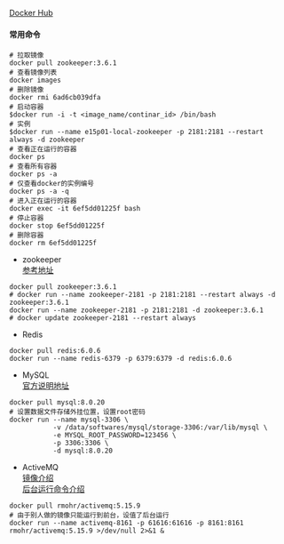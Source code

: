 [Docker Hub](https://hub.docker.com/)

#### 常用命令
```shell script
# 拉取镜像
docker pull zookeeper:3.6.1
# 查看镜像列表
docker images
# 删除镜像
docker rmi 6ad6cb039dfa
# 启动容器
$docker run -i -t <image_name/continar_id> /bin/bash
# 实例
$docker run --name e15p01-local-zookeeper -p 2181:2181 --restart always -d zookeeper
# 查看正在运行的容器
docker ps
# 查看所有容器
docker ps -a
# 仅查看docker的实例编号
docker ps -a -q
# 进入正在运行的容器
docker exec -it 6ef5dd01225f bash
# 停止容器
docker stop 6ef5dd01225f
# 删除容器
docker rm 6ef5dd01225f
```

* zookeeper  
[参考地址](https://www.jianshu.com/p/8ed7cb3da787)
```shell script
docker pull zookeeper:3.6.1
# docker run --name zookeeper-2181 -p 2181:2181 --restart always -d zookeeper:3.6.1
docker run --name zookeeper-2181 -p 2181:2181 -d zookeeper:3.6.1
# docker update zookeeper-2181 --restart always
```

* Redis  
```shell script
docker pull redis:6.0.6
docker run --name redis-6379 -p 6379:6379 -d redis:6.0.6
```

* MySQL  
[官方说明地址](https://hub.docker.com/_/mysql)
```shell script
docker pull mysql:8.0.20
# 设置数据文件存储外挂位置，设置root密码
docker run --name mysql-3306 \
           -v /data/softwares/mysql/storage-3306:/var/lib/mysql \
           -e MYSQL_ROOT_PASSWORD=123456 \
           -p 3306:3306 \
           -d mysql:8.0.20
```


* ActiveMQ  
[镜像介绍](https://hub.docker.com/r/rmohr/activemq/)    
[后台运行命令介绍](https://blog.csdn.net/loongshawn/article/details/50514018)  
```shell script
docker pull rmohr/activemq:5.15.9
# 由于别人做的镜像只能运行到前台，设值了后台运行
docker run --name activemq-8161 -p 61616:61616 -p 8161:8161 rmohr/activemq:5.15.9 >/dev/null 2>&1 &
```
